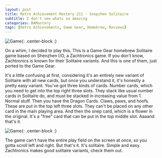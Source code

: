 ```yaml
---
layout: post
title: Retro Achievement Mastery 211 - Snepzhen Solitaire
subtitle: I don't see whats so amazing
categories: RAMastery
tags: [Retro Achievements, Game Gear, Homebrew, Reviews]
---
```



![Game](https://imgur.com/xPQea8h.png){: .center-block :}

On a whim, I decided to play this. This is a Game Gear homebrew Solitaire game based on Shenzhen I/O, a Zachtronics game. If you don't know, Zachtronics is known for their Solitaire variants. And this is one of them, just ported to the Game Gear.

It's a little confusing at first, considering it's an entirely new variant of Solitaire with all new cards, but once you understand it, it's honestly a pretty easy variant. You've got three kinds of cards. Number cards, which you need to get into the top right three slots. They stack like usual number cards in Solitaire do, and must be stacked in increasing value from 1. Normal stuff. Then you have the Dragon Cards. Claws, paws, and hoofs. These are put in the top left three slots. They  can't be placed on any other card in the main playing area. And then the snep card, which is a flower in the original. It's a "free" card that can be put in the top middle slot. Aaaand that's it.

![Game](https://imgur.com/rMeQceM.png){: .center-block :}

The game can't have the entire play field on the screen at once, so you gotta scroll left and right. But that's it. It's solitaire. Simple and easy. Zachtronics makes good solitaire variants, check them out.